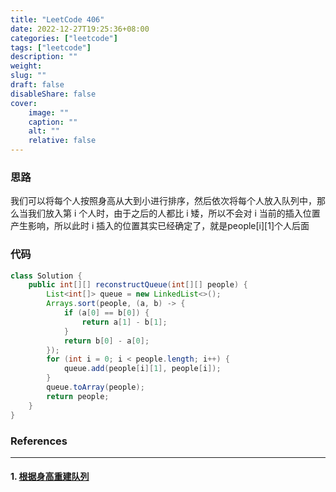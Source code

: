 ```yaml
---
title: "LeetCode 406"
date: 2022-12-27T19:25:36+08:00
categories: ["leetcode"]
tags: ["leetcode"]
description: ""
weight:
slug: ""
draft: false
disableShare: false
cover:
    image: ""
    caption: ""
    alt: ""
    relative: false
---
```


### 思路

我们可以将每个人按照身高从大到小进行排序，然后依次将每个人放入队列中，那么当我们放入第 i 个人时，由于之后的人都比 i 矮，所以不会对 i 当前的插入位置产生影响，所以此时 i 插入的位置其实已经确定了，就是people\[i\]\[1\]个人后面

### 代码

```java
class Solution {
    public int[][] reconstructQueue(int[][] people) {
        List<int[]> queue = new LinkedList<>();
        Arrays.sort(people, (a, b) -> {
            if (a[0] == b[0]) {
                return a[1] - b[1];
            }
            return b[0] - a[0];
        });
        for (int i = 0; i < people.length; i++) {
            queue.add(people[i][1], people[i]);
        }
        queue.toArray(people);
        return people;
    }
}
```

### References

---

#### 1. [根据身高重建队列](https://leetcode.cn/problems/queue-reconstruction-by-height/)
